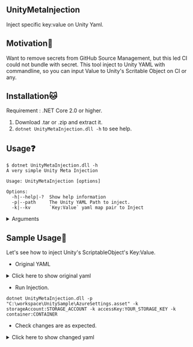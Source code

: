 ## UnityMetaInjection

Inject specific key:value on Unity Yaml.

## Motivation:thought_balloon:

Want to remove secrets from GitHub Source Management, but this led CI could not bundle with secret.
This tool inject to Unity YAML with commandline, so you can input Value to Unity's Scritable Object on CI or any.

## Installation:cat:

Requirement : .NET Core 2.0 or higher.

1. Download .tar or .zip and extract it.
1. `dotnet UnityMetaInjection.dll -h` to see help.

## Usage:question:

```shell
$ dotnet UnityMetaInjection.dll -h
A very simple Unity Meta Injection

Usage: UnityMetaInjection [options]

Options:
  -h|--help|-?  Show help information
  -p|--path     The Unity YAML Path to inject.
  -k|--kv       `Key:Value` yaml map pair to Inject
```

<details>
<summary>Arguments</summary>


| Parameter | Required | Description | Usage | Tips |
| ---- | ---- | ---- | ---- | ---- | 
| -p | true | Path to the exising YAML | -p `<PATH TO THE YAML>` | YAML must exists. | 
| -k | true | `:` separated KeyValue pair to inject. | -k hoge:fuga -k piyo:poyo | Only matched section will be replace. | 

</details>

## Sample Usage:eyes:

Let's see how to inject Unity's ScriptableObject's Key:Value.

* Original YAML

<details>
<summary>Click here to show original yaml</summary>

```yaml
%YAML 1.1
%TAG !u! tag:unity3d.com,2011:
--- !u!114 &11400000
MonoBehaviour:
  m_ObjectHideFlags: 0
  m_PrefabParentObject: {fileID: 0}
  m_PrefabInternal: {fileID: 0}
  m_GameObject: {fileID: 0}
  m_Enabled: 1
  m_EditorHideFlags: 0
  m_Script: {fileID: 12345678, guid: 12345678901234567890123456789aaa, type: 3}
  m_Name: AzureBlobConfiguration
  m_EditorClassIdentifier:
  storageAccount: 
  accessKey: 
  container: 
```

</details>

* Run Injection.

```shell
dotnet UnityMetaInjection.dll -p "C:\workspace\UnitySample\AzureSettings.asset" -k storageAccount:STORAGE_ACCOUNT -k accessKey:YOUR_STORAGE_KEY -k container:CONTAINER
```

* Check changes are as expected.

<details>
<summary>Click here to show changed yaml</summary>

```yaml
%YAML 1.1
%TAG !u! tag:unity3d.com,2011:
--- !u!114 &11400000
MonoBehaviour:
  m_ObjectHideFlags: 0
  m_PrefabParentObject: {fileID: 0}
  m_PrefabInternal: {fileID: 0}
  m_GameObject: {fileID: 0}
  m_Enabled: 1
  m_EditorHideFlags: 0
  m_Script: {fileID: 12345678, guid: 12345678901234567890123456789aaa, type: 3}
  m_Name: AzureBlobConfiguration
  m_EditorClassIdentifier:
  storageAccount: STORAGE_ACCOUNT
  accessKey: YOUR_STORAGE_KEY
  container: CONTAINER
  ```
  </details>
